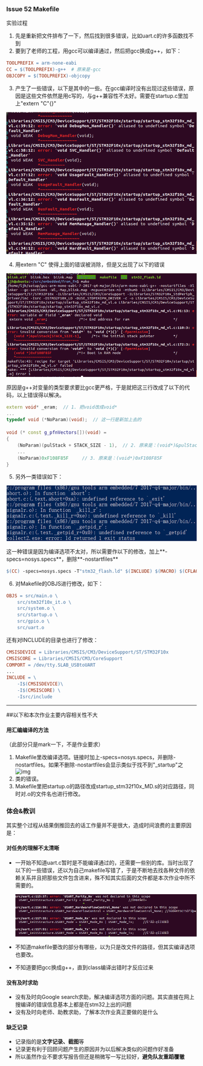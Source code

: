 ### Issue 52 Makefile

实验过程

1. 先是重新把文件排布了一下，然后找到很多错误，比如uart.c的许多函数找不到
2. 要到了老师的工程，用gcc可以编译通过，然后把gcc换成g++，如下：

```makefile
TOOLPREFIX = arm-none-eabi
CC = $(TOOLPREFIX)-g++  # 原来是-gcc
OBJCOPY = $(TOOLPREFIX)-objcopy
```

3. 产生了一些错误，以下是其中的一些。在gcc编译时没有出现过这些错误，原因是这些文件依然是用c写的，与g++兼容性不太好。需要在startup.c里加上"extern "C"{}"

![1523600605102](img/001.png)

4. 用extern "C" 使得上面的错误被消除，但是又出现了以下的错误

![1523600697855](img/002.png)

原因是g++对变量的类型要求要比gcc更严格，于是就把这三行改成了以下的代码，以上错误得以解决。

```c++
extern void* _eram;  // 1. 把void改成void*
...
typedef void (*NoParam)(void);  // 这一行是新加上去的

void (* const g_pfnVectors[])(void) =
{
    (NoParam)(pulStack + STACK_SIZE - 1),  // 2. 原来是：(void*)&pulStack[STACK_SIZE-1] 
    ...
    (NoParam)0xF108F85F 	// 3. 原来是：(void*)0xF108F85F
}
```

5. 另外一类错误如下：

![1523840932686](img/003.png)

​	这一种错误是因为编译选项不太对，所以需要作以下的修改，加上**-specs=nosys.specs**，删除**-nostartfiles**

```makefile
$(CC) -specs=nosys.specs -T"stm32_flash.ld" $(INCLUDE) $(MACRO) $(CFLAG) -o $@ $(OBJS) $(LIBS)
```

6. 对Makefile的OBJS进行修改，如下：

```makefile
OBJS = src/main.o \
	src/stm32f10x_it.o \
	src/system.o \
	src/startup.o \
	src/gpio.o \
	src/uart.o
```

还有对INCLUDE的目录也进行了修改：

```makefile
CMSISDEVICE = Libraries/CMSIS/CM3/DeviceSupport/ST/STM32F10x
CMSISCORE = Libraries/CMSIS/CM3/CoreSupport
COMPORT = /dev/tty.SLAB_USBtoUART
...
INCLUDE = \
	-I$(CMSISDEVICE)\
	-I$(CMSISCORE) \
	-Isrc/include
```



----

##以下和本次作业主要内容相关性不大

#### 用汇编编译的方法

（此部分只是mark一下，不是作业要求）

1. Makefile里改编译选项。链接时加上-specs=nosys.specs，并删除-nostartfiles。如果不删除-nostartfiles会显示类似于找不到"_startup"之![img](file:///D:/ljh/Files/C3/Embedded%20System/Experiment/W6/img/004.png?lastModify=1523841755)
2. 类的错误。
3. Makefile里把startup.o的路径改成startup_stm32f10x_MD.s的对应路径，同时对.o的文件名也进行修改。



### 体会&教训

其实整个过程从结果倒推回去的话工作量并不是很大，造成时间浪费的主要原因是：

#### 对任务的理解不太清晰

+ 一开始不知道uart.c暂时是不能编译通过的，还需要一些别的库。当时出现了以下的一些错误，还以为自己makefile写错了，于是不断地去找各种文件的依赖关系并且把那些文件包含进来，殊不知其实后面的文件都是本次作业中所不需要的。

  ![1523841468312](img/004.png)

+ 不知道makefile要改的部分有哪些，以为只是改文件的路径，但其实编译选项也要改。

+ 不知道要把gcc换成g++，直到class编译出错时才反应过来

#### 没有及时求助

+ 没有及时向Google search求助，解决编译选项方面的问题。其实直接在网上搜编译的错误信息基本上都是在stm32上出的问题
+ 没有及时向老师、助教求助，了解本次作业真正要做的是什么

#### 缺乏记录

+ 记录指的是**文字记录、截图**等
+ 记录更有利于回顾问题产生的原因并为以后解决类似的问题作好准备
+ 所以虽然作业不要求写报告但还是稍微写一写比较好，**避免队友重蹈覆辙**